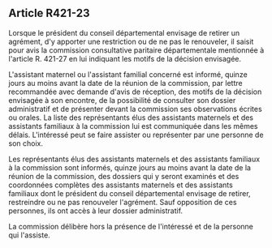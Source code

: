 ## Article R421-23

Lorsque le président du conseil départemental envisage de retirer un agrément, d'y apporter une restriction ou
de ne pas le renouveler, il saisit pour avis la commission consultative paritaire départementale mentionnée à
l'article R. 421-27 en lui indiquant les motifs de la décision envisagée.

L'assistant maternel ou l'assistant familial concerné est informé, quinze jours au moins avant la date de
la réunion de la commission, par lettre recommandée avec demande d'avis de réception, des motifs de la
décision envisagée à son encontre, de la possibilité de consulter son dossier administratif et de présenter
devant la commission ses observations écrites ou orales. La liste des représentants élus des assistants
maternels et des assistants familiaux à la commission lui est communiquée dans les mêmes délais. L'intéressé
peut se faire assister ou représenter par une personne de son choix.

Les représentants élus des assistants maternels et des assistants familiaux à la commission sont informés,
quinze jours au moins avant la date de la réunion de la commission, des dossiers qui y seront examinés et
des coordonnées complètes des assistants maternels et des assistants familiaux dont le président du conseil
départemental envisage de retirer, restreindre ou ne pas renouveler l'agrément. Sauf opposition de ces
personnes, ils ont accès à leur dossier administratif.

La commission délibère hors la présence de l'intéressé et de la personne qui l'assiste.

